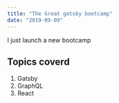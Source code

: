 ```yaml
---
title: "The Great gatsby bootcamp"
date: "2019-09-09"
---
```

I just launch a new bootcamp

## Topics coverd
1. Gatsby
2. GraphQL
3. React